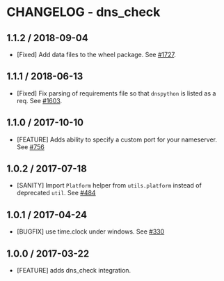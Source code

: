 # CHANGELOG - dns_check

## 1.1.2 / 2018-09-04

* [Fixed] Add data files to the wheel package. See [#1727](https://github.com/DataDog/integrations-core/pull/1727).

## 1.1.1 / 2018-06-13

* [Fixed] Fix parsing of requirements file so that `dnspython` is listed as a req. See [#1603](https://github.com/DataDog/integrations-core/pull/1603).

## 1.1.0 / 2017-10-10

* [FEATURE] Adds ability to specify a custom port for your nameserver. See [#756][]

## 1.0.2 / 2017-07-18

* [SANITY] Import `Platform` helper from `utils.platform` instead of deprecated `util`. See [#484][]

## 1.0.1 / 2017-04-24

* [BUGFIX] use time.clock under windows. See [#330][]

## 1.0.0 / 2017-03-22

* [FEATURE] adds dns_check integration.

<!--- The following link definition list is generated by PimpMyChangelog --->
[#330]: https://github.com/DataDog/integrations-core/issues/330
[#484]: https://github.com/DataDog/integrations-core/issues/484
[#756]: https://github.com/DataDog/integrations-core/issues/756
